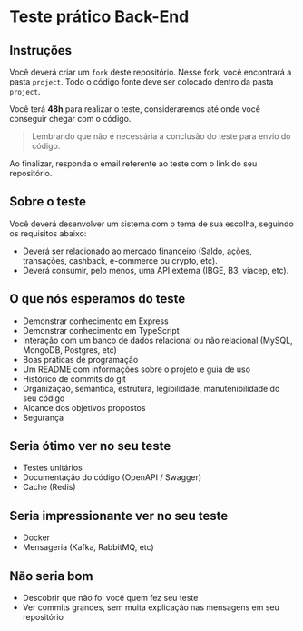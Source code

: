 # Teste prático Back-End

## **Instruções**

Você deverá criar um `fork` deste repositório. Nesse fork, você encontrará a pasta `project`.
Todo o código fonte deve ser colocado dentro da pasta `project`.

Você terá **48h** para realizar o teste, consideraremos até onde você conseguir chegar com o código.

> Lembrando que não é necessária a conclusão do teste para envio do código.

Ao finalizar, responda o email referente ao teste com o link do seu repositório.

## **Sobre o teste**

Você deverá desenvolver um sistema com o tema de sua escolha, seguindo os requisitos abaixo:

- Deverá ser relacionado ao mercado financeiro (Saldo, ações, transações, cashback, e-commerce ou crypto, etc).
- Deverá consumir, pelo menos, uma API externa (IBGE, B3, viacep, etc).

## **O que nós esperamos do teste**

- Demonstrar conhecimento em Express
- Demonstrar conhecimento em TypeScript
- Interação com um banco de dados relacional ou não relacional (MySQL, MongoDB, Postgres, etc)
- Boas práticas de programação
- Um README com informações sobre o projeto e guia de uso
- Histórico de commits do git
- Organização, semântica, estrutura, legibilidade, manutenibilidade do seu código
- Alcance dos objetivos propostos
- Segurança

## **Seria ótimo ver no seu teste**

- Testes unitários
- Documentação do código (OpenAPI / Swagger)
- Cache (Redis)

## **Seria impressionante ver no seu teste**

- Docker
- Mensageria (Kafka, RabbitMQ, etc)

## **Não seria bom**

- Descobrir que não foi você quem fez seu teste
- Ver commits grandes, sem muita explicação nas mensagens em seu repositório
